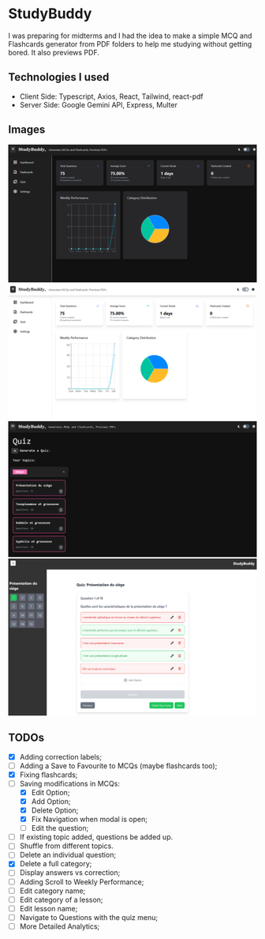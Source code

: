 # StudyBuddy

I was preparing for midterms and I had the idea to make a simple MCQ and Flashcards generator from PDF folders to help me studying without getting bored. It also previews PDF.

## Technologies I used

- Client Side: Typescript, Axios, React, Tailwind, react-pdf
- Server Side: Google Gemini API, Express, Multer

## Images

![dark](./images/dark.png)
![light](./images/light.png)
![quiz](./images/quiz.png)
![questions](./images/questions.png)

## TODOs

- [X] Adding correction labels;
- [ ] Adding a Save to Favourite to MCQs (maybe flashcards too);
- [X] Fixing flashcards;
- [ ] Saving modifications in MCQs:
  - [X] Edit Option;
  - [X] Add Option;
  - [X] Delete Option;
  - [X] Fix Navigation when modal is open;
  - [ ] Edit the question;
- [ ] If existing topic added, questions be added up.
- [ ] Shuffle from different topics.
- [ ] Delete an individual question;
- [X] Delete a full category;
- [ ] Display answers vs correction;
- [ ] Adding Scroll to Weekly Performance;
- [ ] Edit category name;
- [ ] Edit category of a lesson;
- [ ] Edit lesson name;
- [ ] Navigate to Questions with the quiz menu;
- [ ] More Detailed Analytics;

